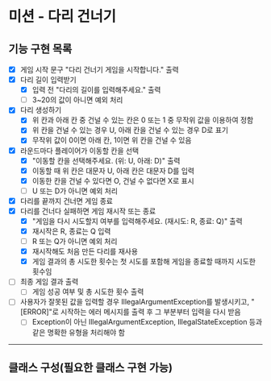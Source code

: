 # 미션 - 다리 건너기

## 기능 구현 목록
- [x] 게임 시작 문구 "다리 건너기 게임을 시작합니다." 출력
- [x] 다리 길이 입력받기
    - [x] 입력 전 "다리의 길이를 입력해주세요." 출력
    - [ ] 3~20의 값이 아니면 예외 처리
- [x] 다리 생성하기
    - [x] 위 칸과 아래 칸 중 건널 수 있는 칸은 0 또는 1 중 무작위 값을 이용하여 정함
    - [x] 위 칸을 건널 수 있는 경우 U, 아래 칸을 건널 수 있는 경우 D로 표기
    - [x] 무작위 값이 0이면 아래 칸, 1이면 위 칸을 건널 수 있음
- [x] 라운드마다 플레이어가 이동할 칸을 선택
    - [x] "이동할 칸을 선택해주세요. (위: U, 아래: D)" 출력 
    - [x] 이동할 때 위 칸은 대문자 U, 아래 칸은 대문자 D를 입력
    - [x] 이동한 칸을 건널 수 있다면 O, 건널 수 없다면 X로 표시
    - [ ] U 또는 D가 아니면 예외 처리
- [x] 다리를 끝까지 건너면 게임 종료
- [x] 다리를 건너다 실패하면 게임 재시작 또는 종료
    - [x] "게임을 다시 시도할지 여부를 입력해주세요. (재시도: R, 종료: Q)" 출력
    - [x] 재시작은 R, 종료는 Q 입력
    - [ ] R 또는 Q가 아니면 예외 처리
    - [x] 재시작해도 처음 만든 다리를 재사용
    - [x] 게임 결과의 총 시도한 횟수는 첫 시도를 포함해 게임을 종료할 때까지 시도한 횟수임
- [ ] 최종 게임 결과 출력
    - [ ] 게임 성공 여부 및 총 시도한 횟수 출력
- [ ] 사용자가 잘못된 값을 입력할 경우 IllegalArgumentException를 발생시키고, "[ERROR]"로 시작하는 에러 메시지를 출력 후 그 부분부터 입력을 다시 받음
    - [ ] Exception이 아닌 IllegalArgumentException, IllegalStateException 등과 같은 명확한 유형을 처리해야 함

---

## 클래스 구성(필요한 클래스 구현 가능)